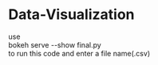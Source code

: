 # Data-Visualization
use <br>
bokeh serve --show final.py <br>
to run this code
and enter a file name(.csv)
